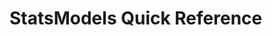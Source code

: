 # StatsModels Quick Reference
<!-- TODO: Add comprehensive guide for statistical modeling in Python -->
